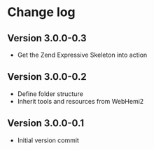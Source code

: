 Change log
==========

Version 3.0.0-0.3
-----------------
* Get the Zend Expressive Skeleton into action

Version 3.0.0-0.2
-----------------
* Define folder structure
* Inherit tools and resources from WebHemi2

Version 3.0.0-0.1
-----------------
* Initial version commit
